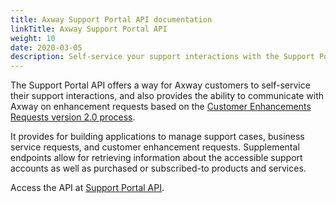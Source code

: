 ```yaml
---
title: Axway Support Portal API documentation
linkTitle: Axway Support Portal API
weight: 10
date: 2020-03-05
description: Self-service your support interactions with the Support Portal API.
---
```


The Support Portal API offers a way for Axway customers to self-service their support interactions, and also provides the ability to communicate with Axway on enhancement requests based on the [Customer Enhancements Requests version 2.0 process](https://community.axway.com/s/article/New-Axway-Enhancement-Request-Process).

It provides for building applications to manage support cases, business service requests, and customer enhancement requests. Supplemental endpoints allow for retrieving information about the accessible support accounts as well as purchased or subscribed-to products and services.

Access the API at [Support Portal API](https://apis-developer.axway.com/).

